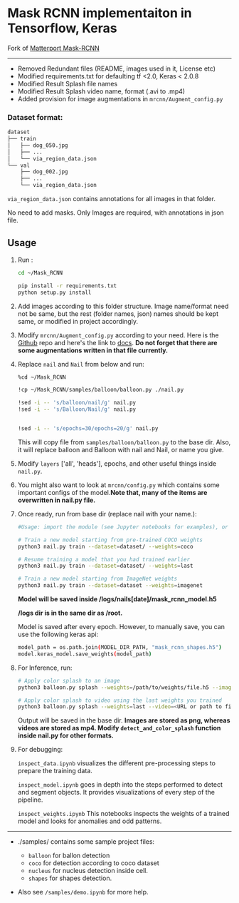 

# Mask RCNN implementaiton in Tensorflow, Keras


Fork of [Matterport Mask-RCNN](https://github.com/matterport/Mask_RCNN)


---


* Removed Redundant files (README, images used in it, License etc)
* Modified requirements.txt for defaulting tf <2.0, Keras < 2.0.8
* Modified Result Splash file names
* Modified Result Splash video name, format (.avi to .mp4)
* Added provision for image augmentations in `mrcnn/Augment_config.py`



### Dataset format:
```bash
dataset
├── train
│   ├── dog_050.jpg
│   ├── ...
│   └── via_region_data.json
└── val
    ├── dog_002.jpg
    ├── ...
    └── via_region_data.json
```
`via_region_data.json` contains annotations for all images in that folder.

No need to add masks. Only Images are required, with annotations in json file.


## Usage

1. Run : 
    ```bash
    cd ~/Mask_RCNN

    pip install -r requirements.txt
    python setup.py install
    ```

2. Add images according to this folder structure. Image name/format need not be same, but the rest (folder names, json) names should be kept same, or modified in project accordingly.

3. Modify `mrcnn/Augment_config.py` according to your need. Here is the [Github](https://github.com/aleju/imgaug) repo and here's the link to [docs](https://imgaug.readthedocs.io/).
**Do not forget that there are some augmentations written in that file currently.**

4. Replace `nail` and `Nail` from below and run:
    ```bash
    %cd ~/Mask_RCNN

    !cp ~/Mask_RCNN/samples/balloon/balloon.py ./nail.py

    !sed -i -- 's/balloon/nail/g' nail.py
    !sed -i -- 's/Balloon/Nail/g' nail.py


    !sed -i -- 's/epochs=30/epochs=20/g' nail.py
    ```
    This will copy file from `samples/balloon/balloon.py` to the base dir.
    Also, it will replace balloon and Balloon with nail and Nail, or name you give.


5. Modify `layers` ['all', 'heads'], epochs, and other useful things inside `nail.py`.

6. You might also want to look at `mrcnn/config.py` which contains some important configs of the model.**Note that, many of the items are overwritten in nail.py file.**

7. Once ready, run from base dir (replace nail with your name.):
    ```bash
    #Usage: import the module (see Jupyter notebooks for examples), or run from the command line as such:

    # Train a new model starting from pre-trained COCO weights
    python3 nail.py train --dataset=dataset/ --weights=coco

    # Resume training a model that you had trained earlier
    python3 nail.py train --dataset=dataset/ --weights=last

    # Train a new model starting from ImageNet weights
    python3 nail.py train --dataset=dataset --weights=imagenet
    ```
    **Model will be saved inside /logs/nails[date]/mask_rcnn_model.h5**

    **/logs dir is in the same dir as /root.**

    Model is saved after every epoch. However, to manually save, you can use the following keras api:
      ```bash
      model_path = os.path.join(MODEL_DIR_PATH, "mask_rcnn_shapes.h5")
      model.keras_model.save_weights(model_path)
      ```


8. For Inference, run:
    ```bash
    # Apply color splash to an image
    python3 balloon.py splash --weights=/path/to/weights/file.h5 --image=<URL or path to file>

    # Apply color splash to video using the last weights you trained
    python3 balloon.py splash --weights=last --video=<URL or path to file>

    ```

    Output will be saved in the base dir. 
    **Images are stored as png, whereas videos are stored as mp4. Modify `detect_and_color_splash` function inside nail.py for other formats.**


9. For debugging:

    `inspect_data.ipynb` visualizes the different pre-processing steps to prepare the training data.

    `inspect_model.ipynb` goes in depth into the steps performed to detect and segment objects. It provides visualizations of every step of the pipeline.

    `inspect_weights.ipynb` This notebooks inspects the weights of a trained model and looks for anomalies and odd patterns.



---


* ./samples/ contains some sample project files:
    
    * `balloon` for ballon detection
    * `coco` for detection according to coco dataset
    * `nucleus` for nucleus detection inside cell.
    * `shapes` for shapes detection.

* Also see `/samples/demo.ipynb` for more help.